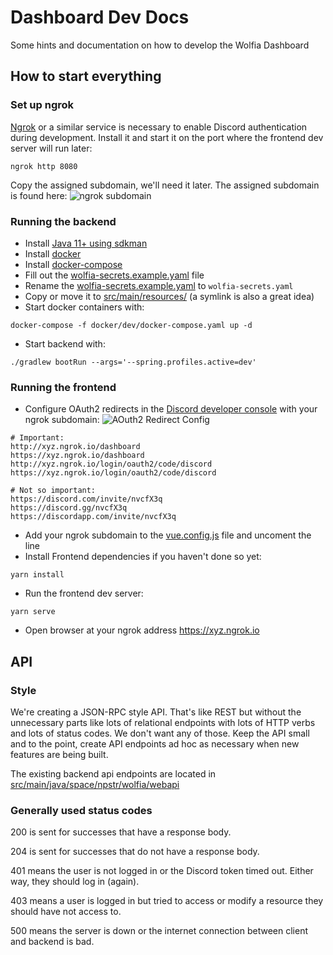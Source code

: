 # Dashboard Dev Docs

Some hints and documentation on how to develop the Wolfia Dashboard

## How to start everything

### Set up ngrok
[Ngrok](https://ngrok.com/) or a similar service is necessary to enable Discord authentication during development.
Install it and start it on the port where the frontend dev server will run later:
```
ngrok http 8080
```
Copy the assigned subdomain, we'll need it later. The assigned subdomain is found here:
![ngrok subdomain](https://i.imgur.com/0DB8TjW.png)

### Running the backend
- Install [Java 11+ using sdkman](https://sdkman.io/)
- Install [docker](https://docs.docker.com/engine/install/)
- Install [docker-compose](https://docs.docker.com/compose/install/)
- Fill out the [wolfia-secrets.example.yaml](../wolfia-secrets.example.yaml) file
- Rename the [wolfia-secrets.example.yaml](../wolfia-secrets.example.yaml) to `wolfia-secrets.yaml`
- Copy or move it to [src/main/resources/](../src/main/resources) (a symlink is also a great idea)
- Start docker containers with:
```shell script
docker-compose -f docker/dev/docker-compose.yaml up -d
```
- Start backend with:
```shell script
./gradlew bootRun --args='--spring.profiles.active=dev'
```


### Running the frontend
- Configure OAuth2 redirects in the [Discord developer console](https://discord.com/developers/applications) with your
ngrok subdomain:
![AOuth2 Redirect Config](https://i.imgur.com/ISnzOgq.png)
```
# Important:
http://xyz.ngrok.io/dashboard
https://xyz.ngrok.io/dashboard
http://xyz.ngrok.io/login/oauth2/code/discord
https://xyz.ngrok.io/login/oauth2/code/discord

# Not so important:
https://discord.com/invite/nvcfX3q
https://discord.gg/nvcfX3q
https://discordapp.com/invite/nvcfX3q
```
- Add your ngrok subdomain to the [vue.config.js](./vue.config.js) file and uncoment the line
- Install Frontend dependencies if you haven't done so yet:
```shell script
yarn install
```
- Run the frontend dev server:
```shell script
yarn serve
```
- Open browser at your ngrok address https://xyz.ngrok.io


## API

### Style

We're creating a JSON-RPC style API.
That's like REST but without the unnecessary parts like lots of relational endpoints with lots of HTTP verbs and lots of
status codes. We don't want any of those. Keep the API small and to the point, create API endpoints ad hoc as necessary
when new features are being built.

The existing backend api endpoints are located in [src/main/java/space/npstr/wolfia/webapi](../src/main/java/space/npstr/wolfia/webapi)

### Generally used status codes

200 is sent for successes that have a response body.

204 is sent for successes that do not have a response body.

401 means the user is not logged in or the Discord token timed out. Either way, they should log in (again).

403 means a user is logged in but tried to access or modify a resource they should have not access to.

500 means the server is down or the internet connection between client and backend is bad.
